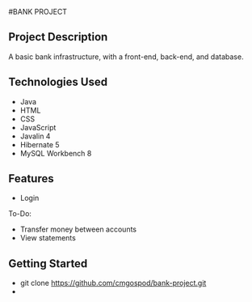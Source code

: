 #BANK PROJECT

## Project Description

A basic bank infrastructure, with a front-end, back-end, and database.

## Technologies Used

* Java
* HTML
* CSS
* JavaScript
* Javalin 4
* Hibernate 5
* MySQL Workbench 8

## Features

* Login

To-Do:

* Transfer money between accounts
* View statements

## Getting Started

* git clone https://github.com/cmgospod/bank-project.git
* 
